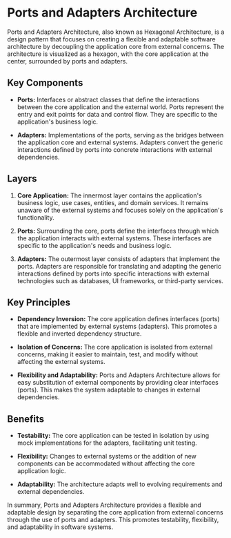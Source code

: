 # Ports and Adapters Architecture

Ports and Adapters Architecture, also known as Hexagonal Architecture, is a design pattern that focuses on creating a flexible and adaptable software architecture by decoupling the application core from external concerns. The architecture is visualized as a hexagon, with the core application at the center, surrounded by ports and adapters.

## Key Components

- **Ports:** Interfaces or abstract classes that define the interactions between the core application and the external world. Ports represent the entry and exit points for data and control flow. They are specific to the application's business logic.

- **Adapters:** Implementations of the ports, serving as the bridges between the application core and external systems. Adapters convert the generic interactions defined by ports into concrete interactions with external dependencies.

## Layers

1. **Core Application:** The innermost layer contains the application's business logic, use cases, entities, and domain services. It remains unaware of the external systems and focuses solely on the application's functionality.

2. **Ports:** Surrounding the core, ports define the interfaces through which the application interacts with external systems. These interfaces are specific to the application's needs and business logic.

3. **Adapters:** The outermost layer consists of adapters that implement the ports. Adapters are responsible for translating and adapting the generic interactions defined by ports into specific interactions with external technologies such as databases, UI frameworks, or third-party services.

## Key Principles

- **Dependency Inversion:** The core application defines interfaces (ports) that are implemented by external systems (adapters). This promotes a flexible and inverted dependency structure.

- **Isolation of Concerns:** The core application is isolated from external concerns, making it easier to maintain, test, and modify without affecting the external systems.

- **Flexibility and Adaptability:** Ports and Adapters Architecture allows for easy substitution of external components by providing clear interfaces (ports). This makes the system adaptable to changes in external dependencies.

## Benefits

- **Testability:** The core application can be tested in isolation by using mock implementations for the adapters, facilitating unit testing.

- **Flexibility:** Changes to external systems or the addition of new components can be accommodated without affecting the core application logic.

- **Adaptability:** The architecture adapts well to evolving requirements and external dependencies.

In summary, Ports and Adapters Architecture provides a flexible and adaptable design by separating the core application from external concerns through the use of ports and adapters. This promotes testability, flexibility, and adaptability in software systems.